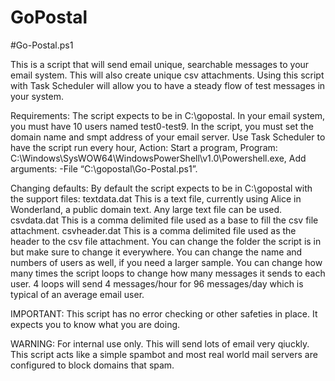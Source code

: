 # GoPostal
#Go-Postal.ps1 

This is a script that will send email unique, searchable messages to your email system. This will also create unique csv attachments. 
Using this script with Task Scheduler will allow you to have a steady flow of test messages in your system.

Requirements:
The script expects to be in C:\gopostal.
In your email system, you must have 10 users named test0-test9.
In the script, you must set the domain name and smpt address of your email server.
Use Task Scheduler to have the script run every hour, Action: Start a program, Program: C:\Windows\SysWOW64\WindowsPowerShell\v1.0\Powershell.exe, Add arguments: -File “C:\gopostal\Go-Postal.ps1”.

Changing defaults:
By default the script expects to be in C:\gopostal with the support files:
textdata.dat This is a text file, currently using Alice in Wonderland, a public domain text. Any large text file can be used.
csvdata.dat This is a comma delimited file used as a base to fill the csv file attachment.
csvheader.dat This is a comma delimited file used as the header to the csv file attachment. 
You can change the folder the script is in but make sure to change it everywhere.
You can change the name and numbers of users as well, if you need a larger sample.
You can change how many times the script loops to change how many messages it sends to each user. 4 loops will send 4 messages/hour for 96 messages/day which is typical of an average email user.

IMPORTANT: This script has no error checking or other safeties in place. It expects you to know what you are doing. 

WARNING: For internal use only. This will send lots of email very qiuckly. This script acts like a simple spambot and most real world mail servers are configured to block domains that spam.
